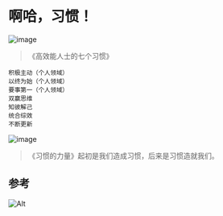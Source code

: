 # 啊哈，习惯！

![image](https://user-images.githubusercontent.com/101382079/157807077-1f405e5a-53a2-46c5-8ed0-d149161fd5e0.png)
> 《高效能人士的七个习惯》

```
积极主动（个人领域）
以终为始（个人领域）
要事第一（个人领域）
双赢思维
知彼解己
统合综效
不断更新
```

![image](https://user-images.githubusercontent.com/101382079/157807142-1a777d9d-1b2f-461e-a85f-6dd568cb3594.png)
> 《习惯的力量》起初是我们造成习惯，后来是习惯造就我们。

## 参考

![Alt](https://repobeats.axiom.co/api/embed/731a79a231d1eb31a11620d4d28d014b8625710d.svg "Repobeats analytics image")

